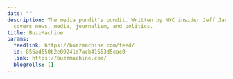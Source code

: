 ```yaml
---
date: ""
description: The media pundit's pundit. Written by NYC insider Jeff Jarvis, BuzzMachine
  covers news, media, journalism, and politics.
title: BuzzMachine
params:
  feedlink: https://buzzmachine.com/feed/
  id: 855ad650b2e09241d7acb41653d5eac0
  link: https://buzzmachine.com/
  blogrolls: []
---
```

